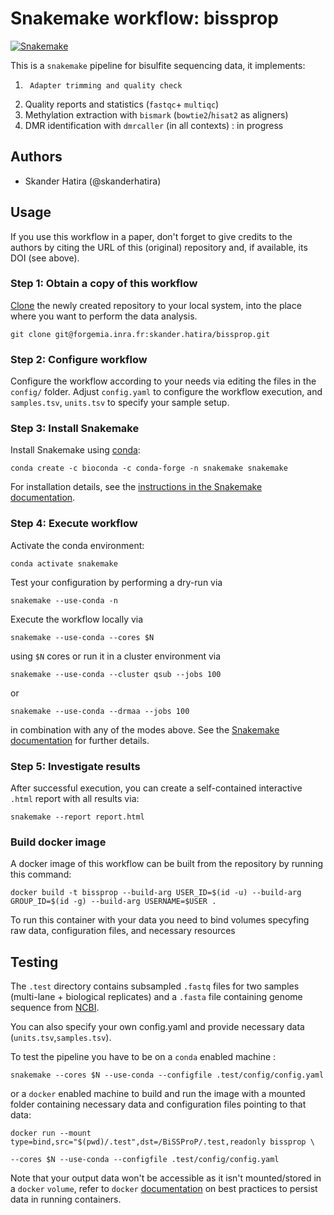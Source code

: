 # Snakemake workflow: bissprop

[![Snakemake](https://img.shields.io/badge/snakemake-≥5.23.0-brightgreen.svg)](https://snakemake.bitbucket.io)

This is a `snakemake` pipeline for bisulfite sequencing data, it implements:

1.      Adapter trimming and quality check
2.  Quality reports and statistics (`fastqc`+ `multiqc`)
3.  Methylation extraction with `bismark` (`bowtie2`/`hisat2` as aligners)
4.  DMR identification with `dmrcaller` (in all contexts) : in progress

## Authors

-   Skander Hatira (@skanderhatira)

## Usage

If you use this workflow in a paper, don't forget to give credits to the authors by citing the URL of this (original) repository and, if available, its DOI (see above).

### Step 1: Obtain a copy of this workflow

[Clone](https://help.github.com/en/articles/cloning-a-repository) the newly created repository to your local system, into the place where you want to perform the data analysis.

    git clone git@forgemia.inra.fr:skander.hatira/bissprop.git

### Step 2: Configure workflow

Configure the workflow according to your needs via editing the files in the `config/` folder. Adjust `config.yaml` to configure the workflow execution, and `samples.tsv`, `units.tsv` to specify your sample setup.

### Step 3: Install Snakemake

Install Snakemake using [conda](https://conda.io/projects/conda/en/latest/user-guide/install/index.html):

    conda create -c bioconda -c conda-forge -n snakemake snakemake

For installation details, see the [instructions in the Snakemake documentation](https://snakemake.readthedocs.io/en/stable/getting_started/installation.html).

### Step 4: Execute workflow

Activate the conda environment:

    conda activate snakemake

Test your configuration by performing a dry-run via

    snakemake --use-conda -n

Execute the workflow locally via

    snakemake --use-conda --cores $N

using `$N` cores or run it in a cluster environment via

    snakemake --use-conda --cluster qsub --jobs 100

or

    snakemake --use-conda --drmaa --jobs 100

in combination with any of the modes above.
See the [Snakemake documentation](https://snakemake.readthedocs.io/en/stable/executable.html) for further details.

### Step 5: Investigate results

After successful execution, you can create a self-contained interactive `.html` report with all results via:

    snakemake --report report.html

### Build docker image

A docker image of this workflow can be built from the repository by running this command:

    docker build -t bissprop --build-arg USER_ID=$(id -u) --build-arg GROUP_ID=$(id -g) --build-arg USERNAME=$USER .

To run this container with your data you need to bind volumes specyfing raw data, configuration files, and necessary resources

## Testing

The `.test` directory contains subsampled `.fastq` files for two samples (multi-lane + biological replicates) and a `.fasta` file containing genome sequence from [NCBI](https://www.ncbi.nlm.nih.gov/nuccore/NC_041792.1?report=fasta).

You can also specify your own config.yaml and provide necessary data (`units.tsv`,`samples.tsv`).

To test the pipeline you have to be on a `conda` enabled machine :

    snakemake --cores $N --use-conda --configfile .test/config/config.yaml

or a `docker` enabled machine to build and run the image with a mounted folder containing necessary data and configuration files pointing to that data:

    docker run --mount type=bind,src="$(pwd)/.test",dst=/BiSSProP/.test,readonly bissprop \

    --cores $N --use-conda --configfile .test/config/config.yaml

Note that your output data won't be accessible as it isn't mounted/stored in a `docker` `volume`, refer to `docker` [documentation](https://docs.docker.com/storage/volumes/) on best practices to persist data in running containers.
